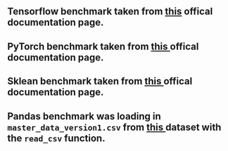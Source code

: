 ## Tensorflow benchmark taken from [this](https://www.tensorflow.org/tutorials/keras/classification) offical documentation page. 
## PyTorch benchmark taken from [this ](https://pytorch.org/tutorials/beginner/blitz/cifar10_tutorial.html#sphx-glr-beginner-blitz-cifar10-tutorial-py)offical documentation page. 
## Sklean benchmark taken from [this ](https://scikit-learn.org/stable/auto_examples/cluster/plot_kmeans_digits.html) offical documentation page. 
## Pandas benchmark was loading in `master_data_version1.csv` from [this ](https://www.kaggle.com/gyejr95/league-of-legendslol-ranked-games-2020-ver1?select=match_data_version1.csv) dataset with the `read_csv` function. 